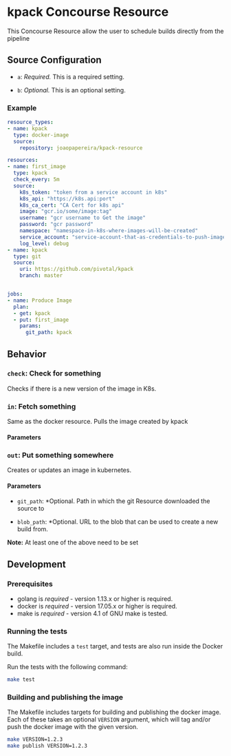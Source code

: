 # kpack Concourse Resource

This Concourse Resource allow the user to schedule builds directly from
the pipeline

## Source Configuration

* `a`: *Required.* This is a required setting.

* `b`: *Optional.* This is an optional setting.

### Example

```yaml
resource_types:
- name: kpack
  type: docker-image
  source:
    repository: joaopapereira/kpack-resource

resources:
- name: first_image
  type: kpack
  check_every: 5m
  source:
    k8s_token: "token from a service account in k8s"
    k8s_api: "https://k8s.api:port"
    k8s_ca_cert: "CA Cert for k8s api"
    image: "gcr.io/some/image:tag"
    username: "gcr username to Get the image"
    password: "gcr password"
    namespace: "namespace-in-k8s-where-images-will-be-created"
    service_account: "service-account-that-as-credentials-to-push-image"
    log_level: debug
- name: kpack
  type: git
  source:
    uri: https://github.com/pivotal/kpack
    branch: master


jobs:
- name: Produce Image
  plan:
  - get: kpack
  - put: first_image
    params:
      git_path: kpack
```

## Behavior

### `check`: Check for something

Checks if there is a new version of the image in K8s.

### `in`: Fetch something

Same as the docker resource. Pulls the image created by kpack

#### Parameters

### `out`: Put something somewhere

Creates or updates an image in kubernetes.

#### Parameters

* `git_path`: *Optional. Path in which the git Resource downloaded the source to

* `blob_path`: *Optional. URL to the blob that can be used to create a new build from.


**Note:** At least one of the above need to be set

## Development

### Prerequisites

* golang is *required* - version 1.13.x or higher is required.
* docker is *required* - version 17.05.x or higher is required.
* make is *required* - version 4.1 of GNU make is tested.

### Running the tests

The Makefile includes a `test` target, and tests are also run inside the Docker build.

Run the tests with the following command:

```sh
make test
```

### Building and publishing the image

The Makefile includes targets for building and publishing the docker image. Each of these
takes an optional `VERSION` argument, which will tag and/or push the docker image with
the given version.

```sh
make VERSION=1.2.3
make publish VERSION=1.2.3
```

